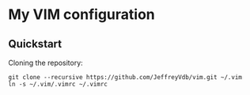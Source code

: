 # My VIM configuration

## Quickstart

Cloning the repository:

```shell
git clone --recursive https://github.com/JeffreyVdb/vim.git ~/.vim
ln -s ~/.vim/.vimrc ~/.vimrc
```


